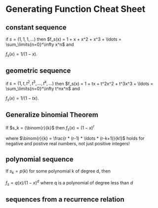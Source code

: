 # Generating Function Cheat Sheet

## constant sequence
if $s=(1,1,1,\ldots)$ then $f_s(x) = 1 + x + x^2 + x^3 + \ldots = \sum_\limits{n=0}^\infty x^n$ and 

$f_s(x) = 1/(1-x)$.

## geometric sequence
if $s = (1,t,t^2,t^3,\ldots, t^k,\ldots)$ then  $f_s(x) = 1 + tx + t^2x^2 + t^3x^3 + \ldots = \sum_\limits{n=0}^\infty t^nx^n$ and 

$f_s(x) = 1/(1-tx)$.

## Generalize binomial Theorem
If $s_k = (\binom{r}{k}$ then 
$f_s(x) = (1-x)^r$

where $\binom{r}{k} = \frac{r * (r-1) * \ldots * (r-k+1)}{k!}$ holds for negative and postive real numbers, not just positive integers!

## polynomial sequence
If $s_k=p(k)$ for some polynomial k of degree d, then

$f_s = q(x)/(1-x)^d$ where q is a polynomial of degree less than $d$


## sequences from a recurrence relation
